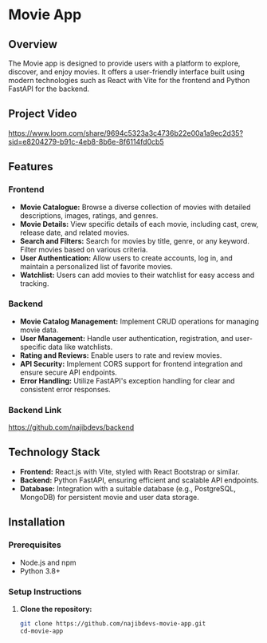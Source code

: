 # Movie App

## Overview 
The Movie app is designed to provide users with a platform to explore, discover, and enjoy movies. It offers a user-friendly interface built using modern technologies such as React with Vite for the frontend and Python FastAPI for the backend.

## Project Video
https://www.loom.com/share/9694c5323a3c4736b22e00a1a9ec2d35?sid=e8204279-b91c-4eb8-8b6e-8f6114fd0cb5

## Features
### Frontend
- **Movie Catalogue:** Browse a diverse collection of movies with detailed descriptions, images, ratings, and genres.
- **Movie Details:** View specific details of each movie, including cast, crew, release date, and related movies.
- **Search and Filters:** Search for movies by title, genre, or any keyword. Filter movies based on various criteria.
- **User Authentication:** Allow users to create accounts, log in, and maintain a personalized list of favorite movies.
- **Watchlist:** Users can add movies to their watchlist for easy access and tracking.

### Backend
- **Movie Catalog Management:** Implement CRUD operations for managing movie data.
- **User Management:** Handle user authentication, registration, and user-specific data like watchlists.
- **Rating and Reviews:** Enable users to rate and review movies.
- **API Security:** Implement CORS support for frontend integration and ensure secure API endpoints.
- **Error Handling:** Utilize FastAPI's exception handling for clear and consistent error responses.

### Backend Link
https://github.com/najibdevs/backend

## Technology Stack
- **Frontend:** React.js with Vite, styled with React Bootstrap or similar.
- **Backend:** Python FastAPI, ensuring efficient and scalable API endpoints.
- **Database:** Integration with a suitable database (e.g., PostgreSQL, MongoDB) for persistent movie and user data storage.

## Installation
### Prerequisites
- Node.js and npm
- Python 3.8+

### Setup Instructions
1. **Clone the repository:**
   ```bash
   git clone https://github.com/najibdevs-movie-app.git
   cd-movie-app
